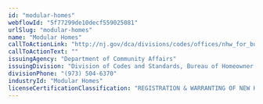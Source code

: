 ```yaml
---
id: "modular-homes"
webflowId: "5f77299de10decf559025081"
urlSlug: "modular-homes"
name: "Modular Homes"
callToActionLink: "http://nj.gov/dca/divisions/codes/offices/nhw_for_builders.html"
callToActionText: ""
issuingAgency: "Department of Community Affairs"
issuingDivision: "Division of Codes and Standards, Bureau of Homeowner Protection"
divisionPhone: "(973) 504-6370"
industryId: "Modular Homes"
licenseCertificationClassification: "REGISTRATION & WARRANTING OF NEW HOMES"
---
```

